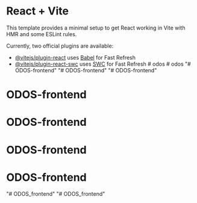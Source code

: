 # React + Vite

This template provides a minimal setup to get React working in Vite with HMR and some ESLint rules.

Currently, two official plugins are available:

- [@vitejs/plugin-react](https://github.com/vitejs/vite-plugin-react/blob/main/packages/plugin-react/README.md) uses [Babel](https://babeljs.io/) for Fast Refresh
- [@vitejs/plugin-react-swc](https://github.com/vitejs/vite-plugin-react-swc) uses [SWC](https://swc.rs/) for Fast Refresh
#   o d o s  
 #   o d o s  
 "# ODOS-frontend" 
"# ODOS-frontend" 
"# ODOS-frontend" 
# ODOS-frontend
# ODOS-frontend
# ODOS-frontend
# ODOS-frontend
"# ODOS_frontend" 
"# ODOS_frontend" 
